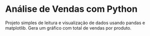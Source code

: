 # Análise de Vendas com Python
Projeto simples de leitura e visualização de dados usando pandas e matplotlib.
Gera um gráfico com total de vendas por produto.

